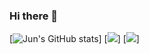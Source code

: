 ### Hi there 👋

[![Jun's GitHub stats](https://github-readme-stats-3zjczvi9b-youngjunlees-projects-58c4c087.vercel.app/api?username=IamYJLee&show_icons=true&theme=gotham)]
[![](https://github-readme-stats-3zjczvi9b-youngjunlees-projects-58c4c087.vercel.app/api/pin?username=IamYJLee&repo=llvm-project&theme=gotham)]
[![](https://github-readme-stats-3zjczvi9b-youngjunlees-projects-58c4c087.vercel.app/api/pin?username=IamYJLee&repo=AliveToolkit/alive2&theme=gotham)]
